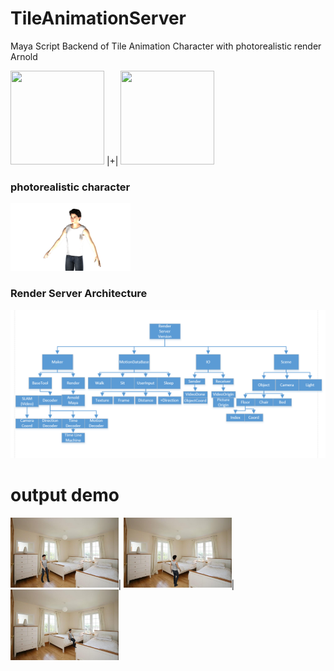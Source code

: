 # TileAnimationServer
 Maya Script Backend of Tile Animation Character with photorealistic render Arnold
 
<img src="https://github.com/Kususumu/TileCharacterServer/blob/master/doc/maya.jpg" width="150" height="150"> |+|
<img src="https://github.com/Kususumu/TileCharacterServer/blob/master/doc/Arnold.JPG" width="150" height="150"> 

### photorealistic character
<img src="https://github.com/Kususumu/TileAnimationServer/blob/master/doc/character.png" width="192" height="108">

### Render Server Architecture
![image](https://github.com/Kususumu/TileAnimationServer/blob/master/doc/RenderServer.png)
 


# output demo
<img src="https://github.com/Kususumu/TileAnimationServer/blob/master/doc/show1.png" width="172.5" height="112.5">|
<img src="https://github.com/Kususumu/TileAnimationServer/blob/master/doc/show2.png" width="172.5" height="112.5">|
<img src="https://github.com/Kususumu/TileAnimationServer/blob/master/doc/show3.png" width="172.5" height="112.5">
